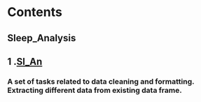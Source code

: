 # Contents

## Sleep_Analysis
## 1 .[Sl_An](https://github.com/itztazma8/Notebooks/tree/main/Sleep_Analysis)
### A set of tasks related to data cleaning and formatting. Extracting different data from existing data frame. 